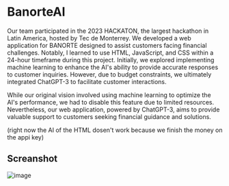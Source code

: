 # BanorteAI
Our team participated in the 2023 HACKATON, the largest hackathon in Latin America, hosted by Tec de Monterrey. We developed a web application for BANORTE designed to assist customers facing financial challenges. Notably, I learned to use HTML, JavaScript, and CSS within a 24-hour timeframe during this project. Initially, we explored implementing machine learning to enhance the AI's ability to provide accurate responses to customer inquiries. However, due to budget constraints, we ultimately integrated ChatGPT-3 to facilitate customer interactions.

While our original vision involved using machine learning to optimize the AI's performance, we had to disable this feature due to limited resources. Nevertheless, our web application, powered by ChatGPT-3, aims to provide valuable support to customers seeking financial guidance and solutions.

(right now the AI of the HTML dosen't work because we finish the money on the appi key)

## Screanshot

![image](https://github.com/EmilioVidal/BanorteAI/assets/149820545/0398967e-7c2a-488b-b59a-24766005981c)
